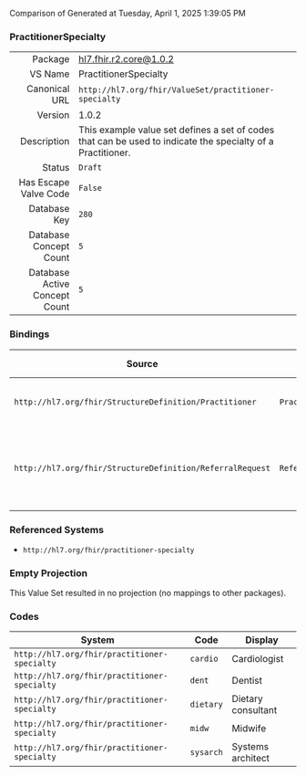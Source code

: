 Comparison of 
Generated at Tuesday, April 1, 2025 1:39:05 PM

### PractitionerSpecialty

|      |     |
| ---: | --- |
| Package | hl7.fhir.r2.core@1.0.2 |
| VS Name | PractitionerSpecialty |
| Canonical URL | `http://hl7.org/fhir/ValueSet/practitioner-specialty` |
| Version | 1.0.2 |
| Description | This example value set defines a set of codes that can be used to indicate the specialty of a Practitioner. |
| Status | `Draft` |
| Has Escape Valve Code | `False` |
| Database Key | `280` |
| Database Concept Count | `5` |
| Database Active Concept Count | `5` |
### Bindings

| Source | Element | Binding | Strength | Element Short |
| ------ | ------- | ------- | -------- | ------------- |
| `http://hl7.org/fhir/StructureDefinition/Practitioner` | `Practitioner.practitionerRole.specialty` | `http://hl7.org/fhir/ValueSet/practitioner-specialty` | `Example` | Specific specialty of the practitioner |
| `http://hl7.org/fhir/StructureDefinition/ReferralRequest` | `ReferralRequest.specialty` | `http://hl7.org/fhir/ValueSet/practitioner-specialty` | `Example` | The clinical specialty (discipline) that the referral is requested for |

### Referenced Systems

* `http://hl7.org/fhir/practitioner-specialty`
### Empty Projection

This Value Set resulted in no projection (no mappings to other packages).

### Codes

| System | Code | Display |
| ------ | ---- | ------- |
| `http://hl7.org/fhir/practitioner-specialty` | `cardio` | Cardiologist |
| `http://hl7.org/fhir/practitioner-specialty` | `dent` | Dentist |
| `http://hl7.org/fhir/practitioner-specialty` | `dietary` | Dietary consultant |
| `http://hl7.org/fhir/practitioner-specialty` | `midw` | Midwife |
| `http://hl7.org/fhir/practitioner-specialty` | `sysarch` | Systems architect |
